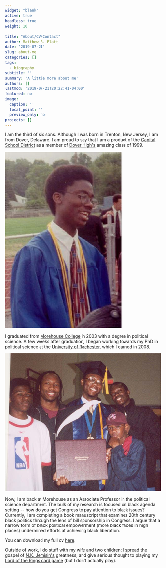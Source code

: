 ```yaml
---
widget: "blank"
active: true
headless: true
weight: 10

title: "About/CV/Contact"
author: Matthew B. Platt
date: '2019-07-21'
slug: about-me
categories: []
tags:
  - biography
subtitle: ''
summary: 'A little more about me'
authors: []
lastmod: '2019-07-21T20:22:41-04:00'
featured: no
image:
  caption: ''
  focal_point: ''
  preview_only: no
projects: []
---
```


I am the third of six sons. Although I was born in Trenton, New Jersey, I am from Dover, Delaware. I am proud to say that I am a product of the [Capital School District](https://www.capital.k12.de.us/) as a member of [Dover High's](https://doverhigh.capital.k12.de.us/) amazing class of 1999.

![](/static/about-me_files/dhsgrad.jpg)

I graduated from [Morehouse College](http://morehouse.edu/) in 2003 with a degree in political science. A few weeks after graduation, I began working towards my PhD in political science at the [University of Rochester](https://www.sas.rochester.edu/psc/), which I earned in 2008. 

![](/static/about-me_files/morehousegrad.jpg)

Now, I am back at Morehouse as an Associate Professor in the political science department. The bulk of my research is focused on black agenda setting -- how do you get Congress to pay attention to black issues? Currently, I am completing a book manuscript that examines 20th century black politics through the lens of bill sponsorship in Congress. I argue that a narrow form of black political empowerment (more black faces in high places) undermined efforts at achieving black liberation.

You can download my full cv [here](vita.pdf).

Outside of work, I do stuff with my wife and two children; I spread the gospel of [N.K. Jemisin's](http://nkjemisin.com/) greatness; and give serious thought to playing my [Lord of the Rings card game](https://www.fantasyflightgames.com/en/products/the-lord-of-the-rings-the-card-game/) (but I don't actually play).

